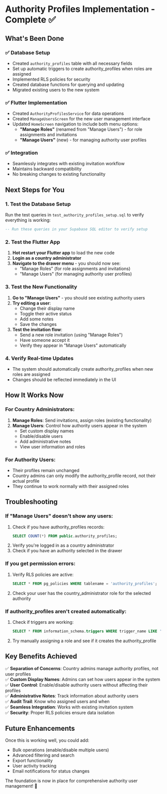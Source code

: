 # Authority Profiles Implementation - Complete ✅

## What's Been Done

### ✅ Database Setup
- Created `authority_profiles` table with all necessary fields
- Set up automatic triggers to create authority_profiles when roles are assigned
- Implemented RLS policies for security
- Created database functions for querying and updating
- Migrated existing users to the new system

### ✅ Flutter Implementation
- Created `AuthorityProfilesService` for data operations
- Created `ManageUsersScreen` for the new user management interface
- Updated `HomeScreen` navigation to include both menu options:
  - **"Manage Roles"** (renamed from "Manage Users") - for role assignments and invitations
  - **"Manage Users"** (new) - for managing authority user profiles

### ✅ Integration
- Seamlessly integrates with existing invitation workflow
- Maintains backward compatibility
- No breaking changes to existing functionality

## Next Steps for You

### 1. Test the Database Setup
Run the test queries in `test_authority_profiles_setup.sql` to verify everything is working:

```sql
-- Run these queries in your Supabase SQL editor to verify setup
```

### 2. Test the Flutter App
1. **Hot restart your Flutter app** to load the new code
2. **Login as a country administrator**
3. **Navigate to the drawer menu** - you should now see:
   - "Manage Roles" (for role assignments and invitations)
   - "Manage Users" (for managing authority user profiles)

### 3. Test the New Functionality
1. **Go to "Manage Users"** - you should see existing authority users
2. **Try editing a user**:
   - Change their display name
   - Toggle their active status
   - Add some notes
   - Save the changes
3. **Test the invitation flow**:
   - Send a new role invitation (using "Manage Roles")
   - Have someone accept it
   - Verify they appear in "Manage Users" automatically

### 4. Verify Real-time Updates
- The system should automatically create authority_profiles when new roles are assigned
- Changes should be reflected immediately in the UI

## How It Works Now

### For Country Administrators:
1. **Manage Roles**: Send invitations, assign roles (existing functionality)
2. **Manage Users**: Control how authority users appear in the system
   - Set custom display names
   - Enable/disable users
   - Add administrative notes
   - View user information and roles

### For Authority Users:
- Their profiles remain unchanged
- Country admins can only modify the authority_profile record, not their actual profile
- They continue to work normally with their assigned roles

## Troubleshooting

### If "Manage Users" doesn't show any users:
1. Check if you have authority_profiles records:
   ```sql
   SELECT COUNT(*) FROM public.authority_profiles;
   ```
2. Verify you're logged in as a country administrator
3. Check if you have an authority selected in the drawer

### If you get permission errors:
1. Verify RLS policies are active:
   ```sql
   SELECT * FROM pg_policies WHERE tablename = 'authority_profiles';
   ```
2. Check your user has the country_administrator role for the selected authority

### If authority_profiles aren't created automatically:
1. Check if triggers are working:
   ```sql
   SELECT * FROM information_schema.triggers WHERE trigger_name LIKE '%authority_profile%';
   ```
2. Try manually assigning a role and see if it creates the authority_profile

## Key Benefits Achieved

✅ **Separation of Concerns**: Country admins manage authority profiles, not user profiles  
✅ **Custom Display Names**: Admins can set how users appear in the system  
✅ **User Control**: Enable/disable authority users without affecting their profiles  
✅ **Administrative Notes**: Track information about authority users  
✅ **Audit Trail**: Know who assigned users and when  
✅ **Seamless Integration**: Works with existing invitation system  
✅ **Security**: Proper RLS policies ensure data isolation  

## Future Enhancements

Once this is working well, you could add:
- Bulk operations (enable/disable multiple users)
- Advanced filtering and search
- Export functionality
- User activity tracking
- Email notifications for status changes

The foundation is now in place for comprehensive authority user management! 🎉